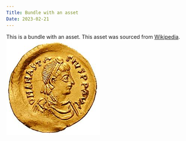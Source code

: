 ```yaml
---
Title: Bundle with an asset
Date: 2023-02-21
---
```


This is a bundle with an asset. This asset was sourced from
[Wikipedia](https://upload.wikimedia.org/wikipedia/commons/a/a8/Anastasius_I_%28emperor%29.jpg).
![The asset](./asset.jpg)